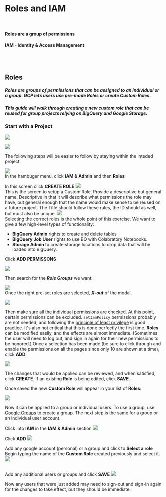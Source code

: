 # Roles and IAM

<br>


#### Roles are a group of permissions
#### IAM - Identity & Access Management
<br><br>




## Roles

##### Roles are groups of permissions that can be assigned to an individual or a group. GCP lets users use pre-made Roles or create Custom Roles.
##### This guide will walk through creating a new custom role that can be reused for group projects relying on BigQuery and Google Storage. 


### Start with a Project
![](../assets/project.png)


![](../assets/selection.png)

The following steps will be easier to follow by staying within the inteded project.

![](../assets/roles.png)<br>In the hambuger menu, click <b>IAM & Admin</b> and then <b>Roles</b>

In this screen click <b>CREATE ROLE</b>
![](../assets/create_role.jpg)
<br>
This is the screen to setup a Custom Role. Provide a descriptive but general name. Descriptive in that it will describe what permissions the role may have, but general enough that the name would make sense to be reused on a future project. The Title should follow these rules, the ID should as well, but must also be unique. 
![](../assets/custom_role.png)
<br>
Selecting the correct roles is the whole point of this exercise. We want to give a few high-level types of functionality: 
* <b>BigQuery Admin</b> rights to create and delete tables
* <b>BigQuery Job User</b> rights to use BQ with Colabratory Notebooks.
* <b>Storage Admin</b> to create storage locations to drop data that will be loaded into BigQuery.

Click <b>ADD PERMISSONS</b>

![](../assets/add_perms.png)

Then search for the <b><i>Role Groups</b></i> we want:

![](../assets/bq_job_user.png)<br>
Once the right pre-set roles are selected, <b><i>X-out</b></i> of the modal. 

![](../assets/adding_perms.png)<br>

Then make sure all the individual permissions are checked. At this point, certain permissions can be excluded. `setIamPolicy` permissions probably are not needed, and following the [principle of least privilege](https://en.wikipedia.org/wiki/Principle_of_least_privilege) is good practice.
It's also not critical that this is done perfectly the first time. <b>Roles</b> can be modified easily, and the effects are almost immediate. (Sometimes the user will need to log out, and sign in again for their new permissions to be honored.)
Once a selection has been made (be sure to click through and enable the permissions on all the pages since only 10 are shown at a time), click <b>ADD</b>. 

![](../assets/review.png)


The changes that would be applied can be reviewed, and when satisfied, click <b>CREATE</b>. If an existing <b>Role</b> is being edited, click <b>SAVE</b>.

Once saved the new <b>Custom Role</b> will appear in your list of <b>Roles</b>:

![](../assets/saved_role.png)

Now it can be applied to a group or individual users. 
To use a group, use [Google Groups](https://groups.google.com) to create a group. The next step is the same for a group or an individual user account.

Click into <b>IAM</b> in the <b>IAM & Admin</b> section
![](../assets/iam.png)


Click <b>ADD</b> 
![](../assets/add_p.png)



Add any google account (personal) or a group and click to <b>Select a role</b> 
Begin typing the name of the <b>Custom Role</b> created previously and select it. 
![](../assets/adding_group.png)
<br><br>

Add any additional users or groups and click <b>SAVE</b>
![](../assets/save_assignment.png)


Now any users that were just added may need to sign-out and sign-in again for the changes to take effect, but they should be immediate. 